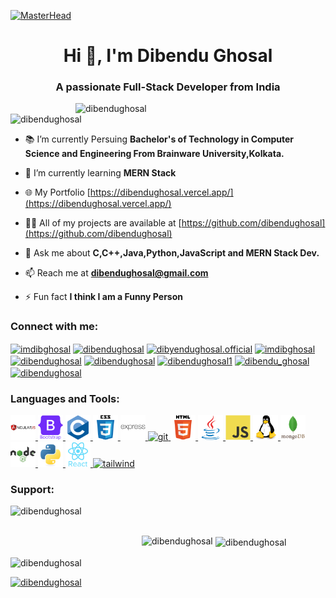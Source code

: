 [![MasterHead](https://firebasestorage.googleapis.com/v0/b/flexi-coding.appspot.com/o/dempgi7-520f8d5f-63d4-4453-8822-dbc149ae27f8.gif?alt=media&token=91c0c7b2-93c3-4029-b011-1a8703c5730d)](https://rishavchanda.io)

<h1 align="center">Hi 👋, I'm Dibendu Ghosal</h1>
<h3 align="center">A passionate Full-Stack Developer from India</h3>
<img align="right" width="400" src="https://cdn.dribbble.com/users/1162077/screenshots/3848914/programmer.gif" alt="dibendughosal" />

<p align="left"> <img src="https://komarev.com/ghpvc/?username=dibendughosal&label=Profile%20views&color=0e75b6&style=flat" alt="dibendughosal" /> </p>



- 📚 I’m currently Persuing **Bachelor's of Technology in Computer Science and Engineering From Brainware University,Kolkata.**

- 🌱 I’m currently learning **MERN Stack**

- 🌐 My Portfolio [https://dibendughosal.vercel.app/](https://dibendughosal.vercel.app/)

- 👨‍💻 All of my projects are available at [https://github.com/dibendughosal](https://github.com/dibendughosal)

- 💬 Ask me about **C,C++,Java,Python,JavaScript and MERN Stack Dev.**

- 📫 Reach me at **dibendughosal@gmail.com**

- ⚡ Fun fact **I think I am a Funny Person**

<h3 align="left">Connect with me:</h3>
<p align="left">
<a href="https://twitter.com/imdibghosal" target="blank"><img align="center" src="https://raw.githubusercontent.com/rahuldkjain/github-profile-readme-generator/master/src/images/icons/Social/twitter.svg" alt="imdibghosal" height="30" width="40" /></a>
<a href="https://linkedin.com/in/dibendughosal" target="blank"><img align="center" src="https://raw.githubusercontent.com/rahuldkjain/github-profile-readme-generator/master/src/images/icons/Social/linked-in-alt.svg" alt="dibendughosal" height="30" width="40" /></a>
<a href="https://fb.com/dibyendughosal.official" target="blank"><img align="center" src="https://raw.githubusercontent.com/rahuldkjain/github-profile-readme-generator/master/src/images/icons/Social/facebook.svg" alt="dibyendughosal.official" height="30" width="40" /></a>
<a href="https://instagram.com/imdibghosal" target="blank"><img align="center" src="https://raw.githubusercontent.com/rahuldkjain/github-profile-readme-generator/master/src/images/icons/Social/instagram.svg" alt="imdibghosal" height="30" width="40" /></a>
<a href="https://www.youtube.com/c/dibendughosal" target="blank"><img align="center" src="https://raw.githubusercontent.com/rahuldkjain/github-profile-readme-generator/master/src/images/icons/Social/youtube.svg" alt="dibendughosal" height="30" width="40" /></a>
<a href="https://www.codechef.com/users/dibendughosal" target="blank"><img align="center" src="https://cdn.jsdelivr.net/npm/simple-icons@3.1.0/icons/codechef.svg" alt="dibendughosal" height="30" width="40" /></a>
<a href="https://www.hackerrank.com/dibendughosal1" target="blank"><img align="center" src="https://raw.githubusercontent.com/rahuldkjain/github-profile-readme-generator/master/src/images/icons/Social/hackerrank.svg" alt="dibendughosal1" height="30" width="40" /></a>
<a href="https://www.leetcode.com/dibendu_ghosal" target="blank"><img align="center" src="https://raw.githubusercontent.com/rahuldkjain/github-profile-readme-generator/master/src/images/icons/Social/leet-code.svg" alt="dibendu_ghosal" height="30" width="40" /></a>
<a href="https://www.topcoder.com/members/dibendughosal" target="blank"><img align="center" src="https://raw.githubusercontent.com/rahuldkjain/github-profile-readme-generator/master/src/images/icons/Social/topcoder.svg" alt="dibendughosal" height="30" width="40" /></a>
</p>

<h3 align="left">Languages and Tools:</h3>
<p align="left"> <a href="https://angular.io" target="_blank" rel="noreferrer"> <img src="https://raw.githubusercontent.com/devicons/devicon/master/icons/angularjs/angularjs-original-wordmark.svg" alt="angularjs" width="40" height="40"/> </a> <a href="https://getbootstrap.com" target="_blank" rel="noreferrer"> <img src="https://raw.githubusercontent.com/devicons/devicon/master/icons/bootstrap/bootstrap-plain-wordmark.svg" alt="bootstrap" width="40" height="40"/> </a> <a href="https://www.cprogramming.com/" target="_blank" rel="noreferrer"> <img src="https://raw.githubusercontent.com/devicons/devicon/master/icons/c/c-original.svg" alt="c" width="40" height="40"/> </a> <a href="https://www.w3schools.com/css/" target="_blank" rel="noreferrer"> <img src="https://raw.githubusercontent.com/devicons/devicon/master/icons/css3/css3-original-wordmark.svg" alt="css3" width="40" height="40"/> </a> <a href="https://expressjs.com" target="_blank" rel="noreferrer"> <img src="https://raw.githubusercontent.com/devicons/devicon/master/icons/express/express-original-wordmark.svg" alt="express" width="40" height="40"/> </a> <a href="https://git-scm.com/" target="_blank" rel="noreferrer"> <img src="https://www.vectorlogo.zone/logos/git-scm/git-scm-icon.svg" alt="git" width="40" height="40"/> </a> <a href="https://www.w3.org/html/" target="_blank" rel="noreferrer"> <img src="https://raw.githubusercontent.com/devicons/devicon/master/icons/html5/html5-original-wordmark.svg" alt="html5" width="40" height="40"/> </a> <a href="https://www.java.com" target="_blank" rel="noreferrer"> <img src="https://raw.githubusercontent.com/devicons/devicon/master/icons/java/java-original.svg" alt="java" width="40" height="40"/> </a> <a href="https://developer.mozilla.org/en-US/docs/Web/JavaScript" target="_blank" rel="noreferrer"> <img src="https://raw.githubusercontent.com/devicons/devicon/master/icons/javascript/javascript-original.svg" alt="javascript" width="40" height="40"/> </a> <a href="https://www.linux.org/" target="_blank" rel="noreferrer"> <img src="https://raw.githubusercontent.com/devicons/devicon/master/icons/linux/linux-original.svg" alt="linux" width="40" height="40"/> </a> <a href="https://www.mongodb.com/" target="_blank" rel="noreferrer"> <img src="https://raw.githubusercontent.com/devicons/devicon/master/icons/mongodb/mongodb-original-wordmark.svg" alt="mongodb" width="40" height="40"/> </a> <a href="https://nodejs.org" target="_blank" rel="noreferrer"> <img src="https://raw.githubusercontent.com/devicons/devicon/master/icons/nodejs/nodejs-original-wordmark.svg" alt="nodejs" width="40" height="40"/> </a> <a href="https://www.python.org" target="_blank" rel="noreferrer"> <img src="https://raw.githubusercontent.com/devicons/devicon/master/icons/python/python-original.svg" alt="python" width="40" height="40"/> </a> <a href="https://reactjs.org/" target="_blank" rel="noreferrer"> <img src="https://raw.githubusercontent.com/devicons/devicon/master/icons/react/react-original-wordmark.svg" alt="react" width="40" height="40"/> </a> <a href="https://tailwindcss.com/" target="_blank" rel="noreferrer"> <img src="https://www.vectorlogo.zone/logos/tailwindcss/tailwindcss-icon.svg" alt="tailwind" width="40" height="40"/> </a> </p>

<h3 align="left">Support:</h3>
<p><a href="https://ko-fi.com/dibendughosal"> <img align="left" src="https://cdn.ko-fi.com/cdn/kofi3.png?v=3" height="50" width="210" alt="dibendughosal" /></a></p><br><br>


<p><img align="left" src="https://github-readme-stats.vercel.app/api/top-langs?username=dibendughosal&show_icons=true&locale=en&layout=compact" alt="dibendughosal" />

&nbsp;<img align="center" src="https://github-readme-stats.vercel.app/api?username=dibendughosal&show_icons=true&locale=en" alt="dibendughosal" />

<img align="center" src="https://github-readme-streak-stats.herokuapp.com/?user=dibendughosal&" alt="dibendughosal" /></p>

<p align="left"> <a href="https://github.com/ryo-ma/github-profile-trophy"><img src="https://github-profile-trophy.vercel.app/?username=dibendughosal" alt="dibendughosal" /></a> </p>
